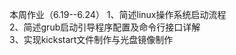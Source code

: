 本周作业（6.19--6.24）
1、简述linux操作系统启动流程                                  
2、简述grub启动引导程序配置及命令行接口详解                    
3、实现kickstart文件制作与光盘镜像制作

